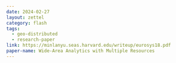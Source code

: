 ```yaml
---
date: 2024-02-27
layout: zettel
category: flash
tags:
  - geo-distributed
  - research-paper
link: https://minlanyu.seas.harvard.edu/writeup/eurosys18.pdf
paper-name: Wide-Area Analytics with Multiple Resources
---
```

